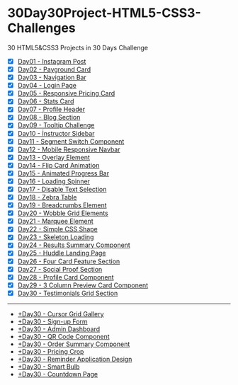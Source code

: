 # 30Day30Project-HTML5-CSS3-Challenges

30 HTML5&amp;CSS3 Projects in 30 Days Challenge

- [x] [Day01 - Instagram Post](https://htmlpreview.github.io/?https://github.com/selimbiber/-30Day30Project-HTML5-CSS3-Challenges/blob/main/Day01-instagram-post/index.html)
- [x] [Day02 - Payground Card](https://htmlpreview.github.io/?https://github.com/selimbiber/30Day30Project-HTML5-CSS3-Challenges/blob/main/Day02-playground-card/index.html)
- [x] [Day03 - Navigation Bar](https://htmlpreview.github.io/?https://github.com/selimbiber/30Day30Project-HTML5-CSS3-Challenges/blob/main/Day03-navigation-bar/index.html)
- [x] [Day04 - Login Page](https://htmlpreview.github.io/?https://github.com/selimbiber/30Day30Project-HTML5-CSS3-Challenges/blob/main/Day04-login-page/index.html)
- [x] [Day05 - Responsive Pricing Card](https://htmlpreview.github.io/?https://github.com/selimbiber/30Day30Project-HTML5-CSS3-Challenges/blob/main/Day05-responsive-pricing-card/index.html)
- [x] [Day06 - Stats Card](https://htmlpreview.github.io/?https://github.com/selimbiber/30Day30Project-HTML5-CSS3-Challenges/blob/main/Day06-stats-card/index.html)
- [x] [Day07 - Profile Header](https://htmlpreview.github.io/?https://github.com/selimbiber/30Day30Project-HTML5-CSS3-Challenges/blob/main/Day07-profile-header/index.html)
- [x] [Day08 - Blog Section](https://htmlpreview.github.io/?https://github.com/selimbiber/30Day30Project-HTML5-CSS3-Challenges/blob/main/Day08-blog-section/index.html)
- [x] [Day09 - Tooltip Challenge](https://htmlpreview.github.io/?https://github.com/selimbiber/30Day30Project-HTML5-CSS3-Challenges/blob/main/Day09-tooltip-challenge/index.html)
- [x] [Day10 - İnstructor Sidebar](https://htmlpreview.github.io/?https://github.com/selimbiber/30Day30Project-HTML5-CSS3-Challenges/blob/main/Day10-instructor-sidebar/index.html)
- [x] [Day11 - Segment Switch Component](https://htmlpreview.github.io/?https://github.com/selimbiber/30Day30Project-HTML5-CSS3-Challenges/blob/main/Day11-segment-switch-component/index.html)
- [x] [Day12 - Mobile Responsive Navbar](https://htmlpreview.github.io/?https://github.com/selimbiber/30Day30Project-HTML5-CSS3-Challenges/blob/main/Day12-mobile-responsive-navbar/index.html)
- [x] [Day13 - Overlay Element](https://htmlpreview.github.io/?https://github.com/selimbiber/30Day30Project-HTML5-CSS3-Challenges/blob/main/Day13-overlay-element/index.html)
- [x] [Day14 - Flip Card Animation](https://htmlpreview.github.io/?https://github.com/selimbiber/30Day30Project-HTML5-CSS3-Challenges/blob/main/Day14-flip-card-animation/index.html)
- [x] [Day15 - Animated Progress Bar](https://htmlpreview.github.io/?https://github.com/selimbiber/30Day30Project-HTML5-CSS3-Challenges/blob/main/Day15-animated-progress-bar/index.html)
- [x] [Day16 - Loading Spinner](https://htmlpreview.github.io/?https://github.com/selimbiber/30Day30Project-HTML5-CSS3-Challenges/blob/main/Day16-loading-spinner/index.html)
- [x] [Day17 - Disable Text Selection](https://htmlpreview.github.io/?https://github.com/selimbiber/30Day30Project-HTML5-CSS3-Challenges/blob/main/Day17-disable-text-selection/index.html)
- [x] [Day18 - Zebra Table](https://htmlpreview.github.io/?https://github.com/selimbiber/30Day30Project-HTML5-CSS3-Challenges/blob/main/Day18-zebra-table/index.html)
- [x] [Day19 - Breadcrumbs Element](https://htmlpreview.github.io/?https://github.com/selimbiber/30Day30Project-HTML5-CSS3-Challenges/blob/main/Day19-breadcrumbs-element/index.html)
- [x] [Day20 - Wobble Grid Elements](https://htmlpreview.github.io/?https://github.com/selimbiber/30Day30Project-HTML5-CSS3-Challenges/blob/main/Day20-wobble-grid-elements/index.html)
- [x] [Day21 - Marquee Element](https://htmlpreview.github.io/?https://github.com/selimbiber/30Day30Project-HTML5-CSS3-Challenges/blob/main/Day21-marquee-element/index.html)
- [x] [Day22 - Simple CSS Shape](https://htmlpreview.github.io/?https://github.com/selimbiber/30Day30Project-HTML5-CSS3-Challenges/blob/main/Day22-simple-css-shape/index.html)
- [x] [Day23 - Skeleton Loading](https://htmlpreview.github.io/?https://github.com/selimbiber/30Day30Project-HTML5-CSS3-Challenges/blob/main/Day23-skeleton-loading/index.html)
- [x] [Day24 - Results Summary Component](https://htmlpreview.github.io/?https://github.com/selimbiber/30Day30Project-HTML5-CSS3-Challenges/blob/main/Day24-results-summary-component/index.html)
- [x] [Day25 - Huddle Landing Page](https://htmlpreview.github.io/?https://github.com/selimbiber/30Day30Project-HTML5-CSS3-Challenges/blob/main/Day25-huddle-landing-page/index.html)
- [x] [Day26 - Four Card Feature Section](https://htmlpreview.github.io/?https://github.com/selimbiber/30Day30Project-HTML5-CSS3-Challenges/blob/main/Day26-four-card-feature-section/index.html)
- [x] [Day27 - Social Proof Section](https://htmlpreview.github.io/?https://github.com/selimbiber/30Day30Project-HTML5-CSS3-Challenges/blob/main/Day27-social-proof-section/index.html)
- [x] [Day28 - Profile Card Component](https://htmlpreview.github.io/?https://github.com/selimbiber/30Day30Project-HTML5-CSS3-Challenges/blob/main/Day28-profile-card-component/index.html)
- [x] [Day29 - 3 Column Preview Card Component](https://htmlpreview.github.io/?https://github.com/selimbiber/30Day30Project-HTML5-CSS3-Challenges/blob/main/Day29-3-column-preview-card-component/index.html)
- [x] [Day30 - Testimonials Grid Section](https://htmlpreview.github.io/?https://github.com/selimbiber/30Day30Project-HTML5-CSS3-Challenges/blob/main/Day30-testimonials-grid-section/index.html)

---

- [+Day30 - Cursor Grid Gallery](https://htmlpreview.github.io/?https://github.com/selimbiber/30Day30Project-HTML5-CSS3-Challenges/blob/main/Day30%2Bcursor-grid-gallery/index.html)
- [+Day30 - Sign-up Form](https://htmlpreview.github.io/?https://github.com/selimbiber/30Day30Project-HTML5-CSS3-Challenges/blob/main/%2BDay30-sign-up-form/index.html)
- [+Day30 - Admin Dashboard](https://htmlpreview.github.io/?https://github.com/selimbiber/30Day30Project-HTML5-CSS3-Challenges/blob/main/%2BDay30-admin-dashboard/index.html)
- [+Day30 - QR Code Component](https://htmlpreview.github.io/?https://github.com/selimbiber/30Day30Project-HTML5-CSS3-Challenges/blob/main/%2BDay30-qr-code-component/index.html)
- [+Day30 - Order Summary Component](https://htmlpreview.github.io/?https://github.com/selimbiber/30Day30Project-HTML5-CSS3-Challenges/blob/main/%2BDay30-order-summary-component/index.html)
- [+Day30 - Pricing Crop](https://htmlpreview.github.io/?https://github.com/selimbiber/30Day30Project-HTML5-CSS3-Challenges/blob/main/%2BDay30-pricing-crop/index.html)
- [+Day30 - Reminder Application Design](https://htmlpreview.github.io/?https://github.com/selimbiber/30Day30Project-HTML5-CSS3-Challenges/blob/main/%2BDay30-reminder-application/index.html)
- [+Day30 - Smart Bulb](https://htmlpreview.github.io/?https://github.com/selimbiber/30Day30Project-HTML5-CSS3-Challenges/blob/main/%2BDay30-smart-bulb/index.html)
- [+Day30 - Countdown Page](https://htmlpreview.github.io/?https://github.com/selimbiber/30Day30Project-HTML5-CSS3-Challenges/blob/main/%2BDay30-countdown-page/index.html)
